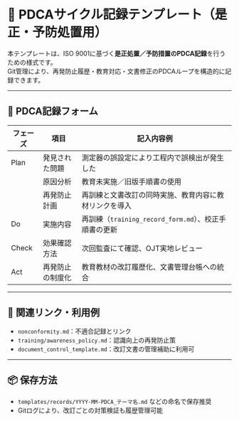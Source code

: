 # 📄 PDCAサイクル記録テンプレート（是正・予防処置用）

本テンプレートは、ISO 9001に基づく**是正処置／予防措置のPDCA記録**を行うための様式です。  
Git管理により、再発防止履歴・教育対応・文書修正のPDCAループを構造的に記録できます。

---

## 📝 PDCA記録フォーム

| フェーズ | 項目                 | 記入内容例                                            |
|----------|----------------------|--------------------------------------------------------|
| Plan     | 発見された問題        | 測定器の誤設定により工程内で誤検出が発生した              |
|          | 原因分析              | 教育未実施／旧版手順書の使用                            |
|          | 再発防止計画          | 再訓練と文書改訂の同時実施、教育内容に教材リンクを導入     |
| Do       | 実施内容              | 再訓練（`training_record_form.md`）、校正手順書の更新        |
| Check    | 効果確認方法          | 次回監査にて確認、OJT実地レビュー                       |
| Act      | 再発防止の制度化      | 教育教材の改訂履歴化、文書管理台帳への統合                |

---

## 🔁 関連リンク・利用例

- `nonconformity.md`：不適合記録とリンク
- `training/awareness_policy.md`：認識向上の再発防止策
- `document_control_template.md`：改訂文書の管理補助に利用可

---

## 📦 保存方法

- `templates/records/YYYY-MM-PDCA_テーマ名.md` などの命名で保存推奨
- Gitログにより、改訂ごとの対策検証も履歴管理可能
